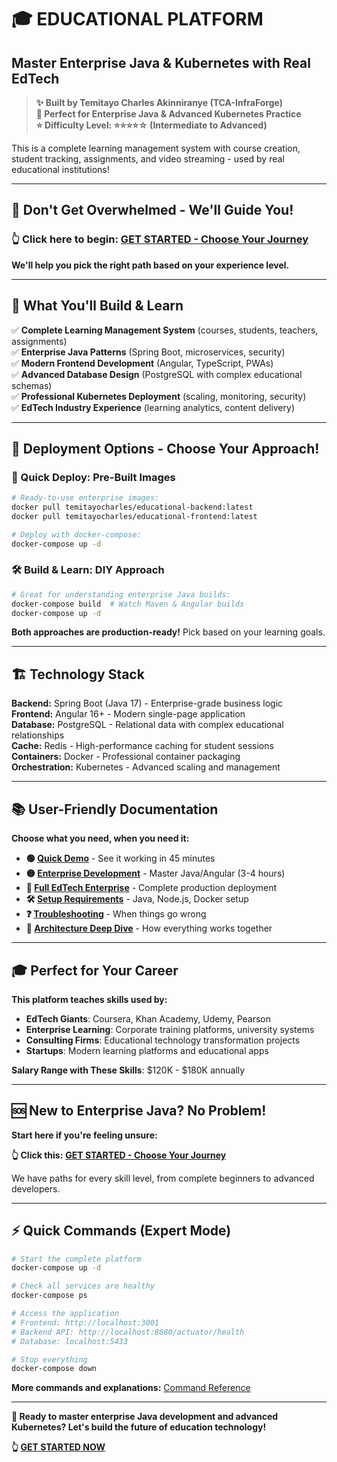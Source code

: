 # 🎓 **EDUCATIONAL PLATFORM**
## **Master Enterprise Java & Kubernetes with Real EdTech**

> **✨ Built by Temitayo Charles Akinniranye (TCA-InfraForge)**  
> **🎯 Perfect for Enterprise Java & Advanced Kubernetes Practice**  
> **⭐ Difficulty Level: ⭐⭐⭐⭐☆ (Intermediate to Advanced)**  

This is a complete learning management system with course creation, student tracking, assignments, and video streaming - used by real educational institutions!

---

## **🚀 Don't Get Overwhelmed - We'll Guide You!**

### **👆 Click here to begin:** [**GET STARTED - Choose Your Journey**](./GET-STARTED.md)

**We'll help you pick the right path based on your experience level.**

---

## **🎯 What You'll Build & Learn**

✅ **Complete Learning Management System** (courses, students, teachers, assignments)  
✅ **Enterprise Java Patterns** (Spring Boot, microservices, security)  
✅ **Modern Frontend Development** (Angular, TypeScript, PWAs)  
✅ **Advanced Database Design** (PostgreSQL with complex educational schemas)  
✅ **Professional Kubernetes Deployment** (scaling, monitoring, security)  
✅ **EdTech Industry Experience** (learning analytics, content delivery)  

---

## **🐳 Deployment Options - Choose Your Approach!**

### **🚀 Quick Deploy: Pre-Built Images**
```bash
# Ready-to-use enterprise images:
docker pull temitayocharles/educational-backend:latest
docker pull temitayocharles/educational-frontend:latest

# Deploy with docker-compose:
docker-compose up -d
```

### **🛠️ Build & Learn: DIY Approach**
```bash
# Great for understanding enterprise Java builds:
docker-compose build  # Watch Maven & Angular builds
docker-compose up -d
```

**Both approaches are production-ready!** Pick based on your learning goals.

---

## **🏗️ Technology Stack**

**Backend:** Spring Boot (Java 17) - Enterprise-grade business logic  
**Frontend:** Angular 16+ - Modern single-page application  
**Database:** PostgreSQL - Relational data with complex educational relationships  
**Cache:** Redis - High-performance caching for student sessions  
**Containers:** Docker - Professional container packaging  
**Orchestration:** Kubernetes - Advanced scaling and management  

---

## **📚 User-Friendly Documentation**

**Choose what you need, when you need it:**

- **🟢 [Quick Demo](./docs/quick-demo.md)** - See it working in 45 minutes
- **🟡 [Enterprise Development](./docs/enterprise-development.md)** - Master Java/Angular (3-4 hours)
- **🔴 [Full EdTech Enterprise](./docs/edtech-enterprise.md)** - Complete production deployment
- **🛠️ [Setup Requirements](./docs/setup-requirements.md)** - Java, Node.js, Docker setup
- **❓ [Troubleshooting](./docs/troubleshooting.md)** - When things go wrong
- **📖 [Architecture Deep Dive](./docs/architecture.md)** - How everything works together

---

## **🎓 Perfect for Your Career**

**This platform teaches skills used by:**
- **EdTech Giants**: Coursera, Khan Academy, Udemy, Pearson
- **Enterprise Learning**: Corporate training platforms, university systems
- **Consulting Firms**: Educational technology transformation projects
- **Startups**: Modern learning platforms and educational apps

**Salary Range with These Skills**: $120K - $180K annually

---

## **🆘 New to Enterprise Java? No Problem!**

**Start here if you're feeling unsure:**

**👆 Click this:** [**GET STARTED - Choose Your Journey**](./GET-STARTED.md)

We have paths for every skill level, from complete beginners to advanced developers.

---

## **⚡ Quick Commands (Expert Mode)**

```bash
# Start the complete platform
docker-compose up -d

# Check all services are healthy
docker-compose ps

# Access the application
# Frontend: http://localhost:3001
# Backend API: http://localhost:8080/actuator/health
# Database: localhost:5433

# Stop everything
docker-compose down
```

**More commands and explanations:** [Command Reference](./docs/commands.md)

---

**🎯 Ready to master enterprise Java development and advanced Kubernetes? Let's build the future of education technology!**

**👆 [GET STARTED NOW](./GET-STARTED.md)**